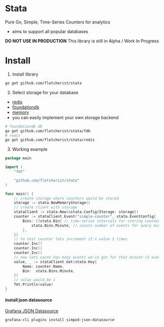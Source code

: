 # Stata

Pure Go, Simple, Time-Series Counters for analytics

- aims to support all popular databases

**DO NOT USE IN PRODUCTION** This library is still in Alpha / Work In Progress

# Install

1. Install library

```bash
go get github.com/fletcherist/stata
```

2. Select storage for your database

- [redis](https://github.com/redis/redis)
- [foundationdb](https://github.com/apple/foundationdb)
- [memory](https://github.com/fletcherist/stata/blob/main/memory.go)
- you can easily implement your own storage backend

```bash
# foundationdb db
go get github.com/fletcherist/stata/fdb
# redis
go get github.com/fletcherist/stata/redis
```

3. Working example

```go
package main

import (
	"fmt"

	"github.com/fletcherist/stata"
)

func main() {
	// create storage where counters would be stored
	storage := stata.NewMemoryStorage()
	// create client with storage
	stataClient := stata.New(&stata.Config{Storage: storage})
	counter := stataClient.Event("simple-counter", stata.EventConfig{
		Bins: []stata.Bin{ // time-series intervals for storing counters
			stata.Bins.Minute, // counts number of events for every minute
		},
	})
	// to test counter lets increment it's value 3 times
	counter.Inc()
	counter.Inc()
	counter.Inc()
	// now lets count how many events we've got for that minute (3 events)
	value, _ := stataClient.Get(stata.Key{
		Name: counter.Name,
		Bin:  stata.Bins.Minute,
	})
	// value would be 1
	fmt.Println(value)
}
```

#### install json datasource

[Grafana JSON Datasource](https://github.com/simPod/GrafanaJsonDatasource)

```bash
grafana-cli plugins install simpod-json-datasource
```
